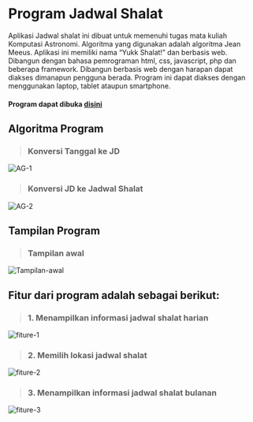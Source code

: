 # Program Jadwal Shalat

Aplikasi Jadwal shalat ini dibuat untuk memenuhi tugas mata kuliah Komputasi
Astronomi. Algoritma yang digunakan adalah algoritma Jean Meeus. Aplikasi ini
memiliki nama “Yukk Shalat!” dan berbasis web. Dibangun dengan bahasa
pemrograman html, css, javascript, php dan beberapa framework. Dibangun berbasis web dengan harapan dapat diakses dimanapun pengguna berada. Program ini dapat diakses dengan menggunakan laptop, tablet ataupun smartphone.

#### Program dapat dibuka [disini](https://www.pejalancoding.site/jadwalshalat)

## Algoritma Program
> ### Konversi Tanggal ke JD

![AG-1](https://pejalancoding.site/img/JD.PNG)

> ### Konversi JD ke Jadwal Shalat

![AG-2](https://pejalancoding.site/img/SH.PNG)

## Tampilan Program

> ### Tampilan awal

![Tampilan-awal](https://pejalancoding.site/img/JS1.PNG)

## Fitur dari program adalah sebagai berikut:
> ### 1. Menampilkan informasi jadwal shalat harian

![fiture-1](https://pejalancoding.site/img/JS2.PNG)

> ### 2. Memilih lokasi jadwal shalat

![fiture-2](https://pejalancoding.site/img/JS3.PNG)

> ### 3. Menampilkan informasi jadwal shalat bulanan

![fiture-3](https://pejalancoding.site/img/JS4.PNG)


